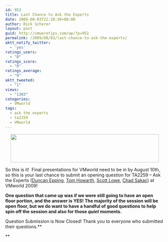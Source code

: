 ```yaml
---
id: 952
title: Last Chance to Ask the Experts
date: 2009-08-03T22:20:56+00:00
author: Rick Scherer
layout: post
guid: http://vmwaretips.com/wp/?p=952
permalink: /2009/08/03/last-chance-to-ask-the-experts/
aktt_notify_twitter:
  - 'yes'
ratings_users:
  - "0"
ratings_score:
  - "0"
ratings_average:
  - "0"
aktt_tweeted:
  - "1"
views:
  - "1303"
categories:
  - VMworld
tags:
  - ask the experts
  - ta2259
  - VMworld
---
```

<p style="TEXT-ALIGN: center">
  <img class="size-full wp-image-905 aligncenter" src="http://vmwaretips.com/wp/wp-content/uploads/2009/07/123.gif" alt="" width="470" height="90" srcset="http://vmwaretips.com/wp/wp-content/uploads/2009/07/123.gif 470w, http://vmwaretips.com/wp/wp-content/uploads/2009/07/123-300x57.gif 300w" sizes="(max-width: 470px) 100vw, 470px" />
</p>

So this is it!  Final presentations for VMworld need to be in by August 10th, so this is your last chance to submit an opening question for TA2259 &#8211; Ask the Experts (<a href="http://www.yellow-bricks.com/" target="_new">Duncan Epping</a>, <a href="http://www.planetvm.net" target="_new">Tom Howarth</a>, <a href="http://blog.scottlowe.org" target="_new">Scott Lowe</a>, <a href="http://virtualgeek.typepad.com" target="_new">Chad Sakac</a>) at VMworld 2009!

**One question that came up was if we were still going to have an open floor portion, and the answer is YES! The majority of the session will be open floor, but we do want to have a handful of good questions to help spin off the session and also for those _quiet_ moments.**

Question Submission is Now Closed! Thank you to everyone who submitted their questions.**
  
**